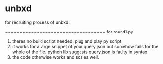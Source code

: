 unbxd
=====

for recruiting process of unbxd.

===================================
for round1.py
1. theres no build script needed. plug and play py script
2. it works for a large snippet of your query.json but somehow fails for the whole of the file. python lib suggests query.json is faulty in syntax 
3. the code otherwise works and scales well.

